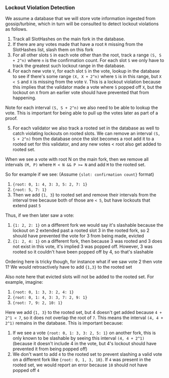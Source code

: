 ### Lockout Violation Detection

We assume a database that we will store vote information ingested from
gossip/turbine, which in turn will be consulted to detect lockout violations
as follows.

1) Track all SlotHashes on the main fork in the database.
2) If there are any votes made that have a root `R` missing from the SlotHashes
list, slash them on this fork
3) For all other slots `S` in each vote other than the root, track a range
`(S, S + 2^n)` where `n` is the confirmation count. For each slot `S` we only
have to track the greatest such lockout range in the database.
4) For each new vote `V`, for each slot `S` in the vote, lookup in the database
to see if there's some range `(X, X + 2^n)` where `S` is in this range, but
`X < S` and `X` is missing from the vote `V`. This is a lockout violation
because this implies that the validator made a vote where `S` popped off `X`,
but the lockout on `X` from an earlier vote should have prevented that from
happening.

Note for each interval `(S, S + 2^n)` we also need to be able to lookup the
vote. This is important for being able to pull up the votes later as part of a
proof.

5) For each validator we also track a rooted set in the database as well to
catch violating lockouts on rooted slots. We can remove an interval
`(S, S + 2^n)` from the database once the slot becomes a root add it to a
rooted set for this validator, and any new votes < root also get added to
rooted set.

When we see a vote with root N on the main fork, then we remove all intervals
`(M, P)` where `M < N && P >= N` and  add `M` to the rooted set.

So for example if we see:
(Assume `{slot: confirmation count}` format)
1. `{root: 0, 1: 4, 3: 3, 5: 2, 7: 1}`
2. `{root: 5, 7: 1}`
3. Then we add `{1, 3`} to rooted set and remove their intervals from the
interval tree because both of those are `< 5`, but have lockouts that extend
past `5`

Thus, if we then later saw a vote:

1. `{1: 2, 2: 1}` on a different fork we would say it's slashable because the lockout on 2 extended past a rooted slot 3 in the rooted fork, so 2 should have prevented the vote for 3 from being made, evicted
2. `{1: 2, 4: 1}` on a different fork, then because 3 was rooted and 3 does not exist in this vote, it's implied 3 was popped off. However, 3 was rooted so  it couldn't have been popped off by 4, so that's slashable

Ordering here is tricky though, for instance what if we saw vote 2 then vote 1? We would retroactively have to add `{1,3}` to the rooted set

Also note here that evicted slots will not be added to the rooted set. For example, imagine:
1. `{root: 0, 1: 3, 3: 2, 4: 1}`
2. `{root: 0, 1: 4, 3: 3, 7: 2, 9: 1}`
3. `{root: 7, 9: 2, 10: 1}`

Here we add `{1, 3}` to the rooted set, but 4 doesn't get added because `4 + 2^1 < 7`, so it does not overlap the root of `7`. This means the interval `(4, 4 + 2^1)` remains in the database. This is important because:

1. If we see a vote `{root: 0, 1: 3, 3: 2, 5: 1}` on another fork, this is only known to be slashable by seeing this interval `(4, 4 + 2^1)` (because it doesn't include 4 in the vote, but 4's lockout should have prevented it from being popped off)
2. We don't want to add `4` to the rooted set to prevent slashing a valid vote  on a different fork like `{root: 0, 1, 3, 10}`. If `4` was present in the rooted set, we would report an error because `10` should not have popped off `4`